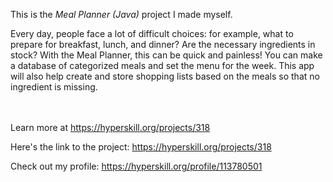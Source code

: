 This is the *Meal Planner (Java)* project I made myself.


<p>Every day, people face a lot of difficult choices: for example, what to prepare for breakfast, lunch, and dinner? Are the necessary ingredients in stock? With the Meal Planner, this can be quick and painless! You can make a database of categorized meals and set the menu for the week. This app will also help create and store shopping lists based on the meals so that no ingredient is missing.</p><br/><br/>Learn more at <a href="https://hyperskill.org/projects/318?utm_source=ide&utm_medium=ide&utm_campaign=ide&utm_content=project-card">https://hyperskill.org/projects/318</a>

Here's the link to the project: https://hyperskill.org/projects/318

Check out my profile: https://hyperskill.org/profile/113780501